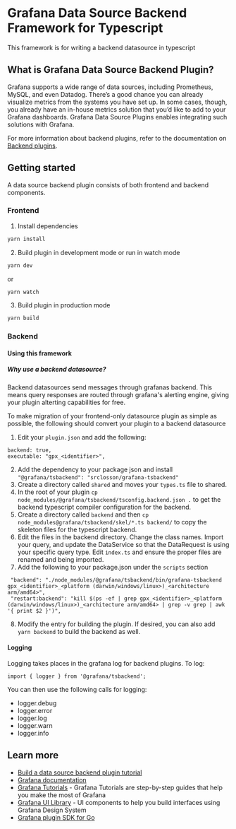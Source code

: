 # Grafana Data Source Backend Framework for Typescript

This framework is for writing a backend datasource in typescript

## What is Grafana Data Source Backend Plugin?

Grafana supports a wide range of data sources, including Prometheus, MySQL, and even Datadog. There’s a good chance you can already visualize metrics from the systems you have set up. In some cases, though, you already have an in-house metrics solution that you’d like to add to your Grafana dashboards. Grafana Data Source Plugins enables integrating such solutions with Grafana.

For more information about backend plugins, refer to the documentation on [Backend plugins](https://grafana.com/docs/grafana/latest/developers/plugins/backend/).

## Getting started

A data source backend plugin consists of both frontend and backend components.

### Frontend

1. Install dependencies
```BASH
yarn install
```

2. Build plugin in development mode or run in watch mode
```BASH
yarn dev
```
or
```BASH
yarn watch
```
3. Build plugin in production mode
```BASH
yarn build
```

### Backend
#### Using this framework
##### Why use a backend datasource?
Backend datasources send messages through grafanas backend. This means query responses are routed through grafana's alerting engine, giving your plugin alterting capabilities for free.

To make migration of your frontend-only datasource plugin as simple as possible, the following should convert your plugin to a backend datasource
1. Edit your `plugin.json` and add the following:
```
backend: true,
executable: "gpx_<identifier>",
```
2. Add the dependency to your package json and install `"@grafana/tsbackend": "srclosson/grafana-tsbackend"`
3. Create a directory called `shared` and moves your `types.ts` file to shared.
4. In the root of your plugin `cp node_modules/@grafana/tsbackend/tsconfig.backend.json .` to get the backend typescript compiler configuration for the backend.
5. Create a directory called `backend` and then `cp node_modules@grafana/tsbackend/skel/*.ts backend/` to copy the skeleton files for the typescript backend.
6. Edit the files in the backend directory. Change the class names. Import your query, and update the DataService so that the DataRequest is using your specific query type. Edit `index.ts` and ensure the proper files are renamed and being imported.
7. Add the following to your package.json under the `scripts` section
```
 "backend": "./node_modules/@grafana/tsbackend/bin/grafana-tsbackend gpx_<identifier>_<platform (darwin/windows/linux>)_<architecture arm/amd64>",
 "restart:backend": "kill $(ps -ef | grep gpx_<identifier>_<platform (darwin/windows/linux>)_<architecture arm/amd64> | grep -v grep | awk '{ print $2 }')",
```
8. Modify the entry for building the plugin. If desired, you can also add `yarn backend` to build the backend as well.

#### Logging
Logging takes places in the grafana log for backend plugins. To log:
```
import { logger } from '@grafana/tsbackend';
```
You can then use the following calls for logging:
- logger.debug
- logger.error
- logger.log
- logger.warn
- logger.info

## Learn more

- [Build a data source backend plugin tutorial](https://grafana.com/tutorials/build-a-data-source-backend-plugin)
- [Grafana documentation](https://grafana.com/docs/)
- [Grafana Tutorials](https://grafana.com/tutorials/) - Grafana Tutorials are step-by-step guides that help you make the most of Grafana
- [Grafana UI Library](https://developers.grafana.com/ui) - UI components to help you build interfaces using Grafana Design System
- [Grafana plugin SDK for Go](https://grafana.com/docs/grafana/latest/developers/plugins/backend/grafana-plugin-sdk-for-go/)